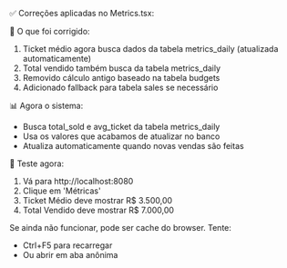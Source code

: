 ✅ Correções aplicadas no Metrics.tsx:

🔧 O que foi corrigido:
1. Ticket médio agora busca dados da tabela metrics_daily (atualizada automaticamente)
2. Total vendido também busca da tabela metrics_daily
3. Removido cálculo antigo baseado na tabela budgets
4. Adicionado fallback para tabela sales se necessário

📊 Agora o sistema:
- Busca total_sold e avg_ticket da tabela metrics_daily
- Usa os valores que acabamos de atualizar no banco
- Atualiza automaticamente quando novas vendas são feitas

🎯 Teste agora:
1. Vá para http://localhost:8080
2. Clique em 'Métricas'
3. Ticket Médio deve mostrar R$ 3.500,00
4. Total Vendido deve mostrar R$ 7.000,00

Se ainda não funcionar, pode ser cache do browser. Tente:
- Ctrl+F5 para recarregar
- Ou abrir em aba anônima
